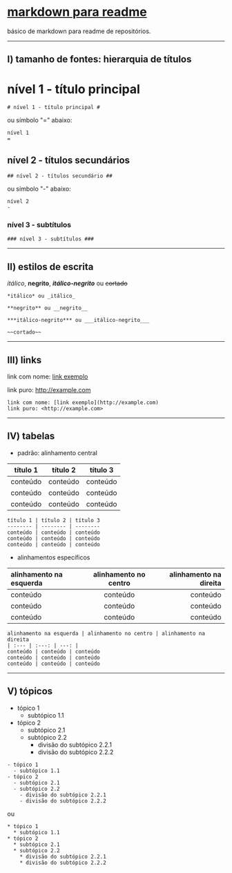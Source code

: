[markdown para readme](https://github.com/claysfx/readme_markdown/blob/main/README.md?plain=1)<a name="titulo"></a>
=
básico de markdown para readme de repositórios.
- - -

## I) tamanho de fontes: hierarquia de títulos ##

# nível 1 - título principal #

```
# nível 1 - título principal #
```
ou símbolo "=" abaixo:
```
nível 1
=
```

## nível 2 - títulos secundários ##

```
## nível 2 - títulos secundário ##
```
ou símbolo "-" abaixo:
```
nível 2
-
```

### nível 3 - subtítulos ###

```
### nível 3 - subtítulos ###
```

- - -

## II) estilos de escrita ##

*itálico*, **negrito**, ***itálico-negrito*** ou ~~cortado~~

```
*itálico* ou _itálico_

**negrito** ou __negrito__

***itálico-negrito*** ou ___itálico-negrito___

~~cortado~~
```

- - -

## III) links ##

link com nome: [link exemplo](http://example.com)

link puro: <http://example.com>

```
link com nome: [link exemplo](http://example.com)
link puro: <http://example.com>
```

- - -

## IV) tabelas ##

- padrão: alinhamento central

título 1 | título 2 | título 3
-------- | -------- | --------
conteúdo | conteúdo | conteúdo
conteúdo | conteúdo | conteúdo
conteúdo | conteúdo | conteúdo

```
título 1 | título 2 | título 3
-------- | -------- | --------
conteúdo | conteúdo | conteúdo
conteúdo | conteúdo | conteúdo
conteúdo | conteúdo | conteúdo
```

- alinhamentos específicos

alinhamento na esquerda | alinhamento no centro | alinhamento na direita
| :--- | :---: | ---: |
conteúdo | conteúdo | conteúdo
conteúdo | conteúdo | conteúdo
conteúdo | conteúdo | conteúdo

```
alinhamento na esquerda | alinhamento no centro | alinhamento na direita
| :--- | :---: | ---: |
conteúdo | conteúdo | conteúdo
conteúdo | conteúdo | conteúdo
conteúdo | conteúdo | conteúdo
```

- - -

## V) tópicos ##

- tópico 1
  - subtópico 1.1
- tópico 2
  - subtópico 2.1
  - subtópico 2.2
    - divisão do subtópico 2.2.1
    - divisão do subtópico 2.2.2

```
- tópico 1
  - subtópico 1.1
- tópico 2
  - subtópico 2.1
  - subtópico 2.2
    - divisão do subtópico 2.2.1
    - divisão do subtópico 2.2.2
```
ou
```
* tópico 1
  * subtópico 1.1
* tópico 2
  * subtópico 2.1
  * subtópico 2.2
    * divisão do subtópico 2.2.1
    * divisão do subtópico 2.2.2
```
